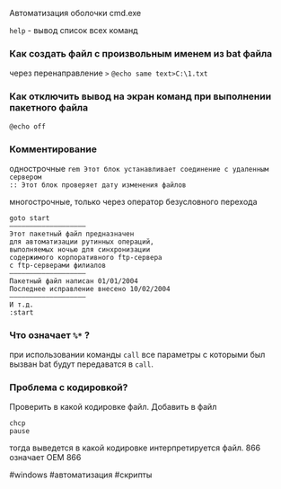 Автоматизация оболочки cmd.exe

`help` - вывод список всех команд

### Как создать файл с произвольным именем из bat файла
через перенаправление `>`
`@echo same text>C:\1.txt`

### Как отключить вывод на экран команд при выполнении пакетного файла
`@echo off`

### Комментирование
однострочные
`rem Этот блок устанавливает соединение с удаленным сервером`  
`:: Этот блок проверяет дату изменения файлов`

многострочные, только через оператор безусловного перехода
```
goto start  
———————————————————  
Этот пакетный файл предназначен  
для автоматизации рутинных операций,  
выполняемых ночью для синхронизации  
содержимого корпоративного ftp-сервера  
с ftp-серверами филиалов  
———————————————————  
Пакетный файл написан 01/01/2004  
Последнее исправление внесено 10/02/2004  
———————————————————  
И т.д.  
:start
```

### Что означает `%*` ?
при использовании команды `call` все параметры  с которыми был вызван bat будут передаватся в `call`.

### Проблема с кодировкой?
Проверить в какой кодировке файл. Добавить в файл
```
chcp
pause
```
тогда выведется в какой кодировке интерпретируется файл. 866 означает OEM 866

#windows #автоматизация #скрипты 
